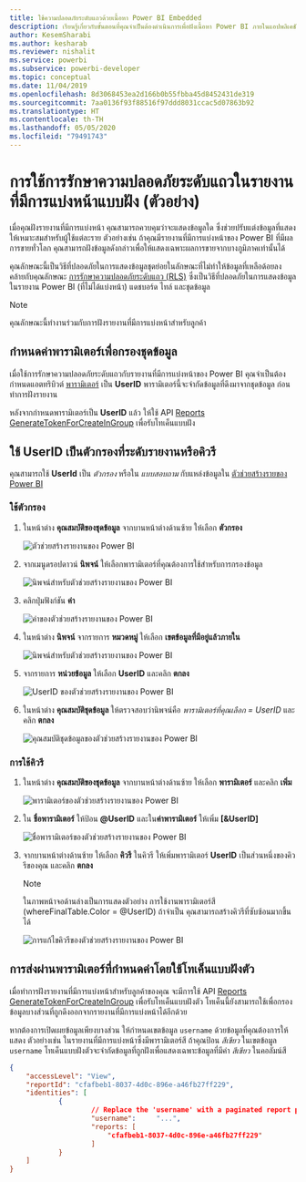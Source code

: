 ```yaml
---
title: ใช้ความปลอดภัยระดับแถวด้วยเนื้อหา Power BI Embedded
description: เรียนรู้เกี่ยวกับขั้นตอนที่คุณจำเป็นต้องดำเนินการเพื่อฝังเนื้อหา Power BI ภายในแอปพลิเคชันของคุณ
author: KesemSharabi
ms.author: kesharab
ms.reviewer: nishalit
ms.service: powerbi
ms.subservice: powerbi-developer
ms.topic: conceptual
ms.date: 11/04/2019
ms.openlocfilehash: 8d3068453ea2d166b0b55fbba45d8452431de319
ms.sourcegitcommit: 7aa0136f93f88516f97ddd8031ccac5d07863b92
ms.translationtype: HT
ms.contentlocale: th-TH
ms.lasthandoff: 05/05/2020
ms.locfileid: "79491743"
---
```

# <a name="implementing-row-level-security-in-embedded-paginated-reports-preview"></a>การใช้การรักษาความปลอดภัยระดับแถวในรายงานที่มีการแบ่งหน้าแบบฝัง (ตัวอย่าง)

เมื่อคุณฝังรายงานที่มีการแบ่งหน้า คุณสามารถควบคุมว่าจะแสดงข้อมูลใด ซึ่งช่วยปรับแต่งข้อมูลที่แสดงให้เหมาะสมสำหรับผู้ใช้แต่ละราย ตัวอย่างเช่น ถ้าคุณมีรายงานที่มีการแบ่งหน้าของ Power BI ที่มีผลการขายทั่วโลก คุณสามารถฝังข้อมูลดังกล่าวเพื่อให้แสดงเฉพาะผลการขายจากบางภูมิภาคเท่านั้นได้

คุณลักษณะนี้เป็นวิธีที่ปลอดภัยในการแสดงข้อมูลชุดย่อยในลักษณะที่ไม่ทำให้ข้อมูลที่เหลือด้อยลง คล้ายกับคุณลักษณะ [การรักษาความปลอดภัยระดับแถว (RLS)](embedded-row-level-security.md) ซึ่งเป็นวิธีที่ปลอดภัยในการแสดงข้อมูลในรายงาน Power BI (ที่ไม่ได้แบ่งหน้า) แดชบอร์ด ไทล์ และชุดข้อมูล  

> [!NOTE]
> คุณลักษณะนี้ทำงานร่วมกับการฝังรายงานที่มีการแบ่งหน้าสำหรับลูกค้า

## <a name="configuring-a-parameter-to-filter-the-dataset"></a>กำหนดค่าพารามิเตอร์เพื่อกรองชุดข้อมูล

เมื่อใช้การรักษาความปลอดภัยระดับแถวกับรายงานที่มีการแบ่งหน้าของ Power BI คุณจำเป็นต้องกำหนดแอตทริบิวต์ [พารามิเตอร์](../../paginated-reports/report-builder-parameters.md) เป็น **UserID** พารามิเตอร์นี้จะจำกัดข้อมูลที่ดึงมาจากชุดข้อมูล ก่อนทำการฝังรายงาน

หลังจากกำหนดพารามิเตอร์เป็น **UserID** แล้ว ให้ใช้ API [Reports GenerateTokenForCreateInGroup](https://docs.microsoft.com/rest/api/power-bi/embedtoken/reports_generatetokenforcreateingroup) เพื่อรับโทเค็นแบบฝัง

## <a name="use-userid-as-a-filter-at-report-or-query-level"></a>ใช้ UserID เป็นตัวกรองที่ระดับรายงานหรือคิวรี

คุณสามารถใช้ **UserId** เป็น *ตัวกรอง* หรือใน *แบบสอบถาม* กับแหล่งข้อมูลใน [ตัวช่วยสร้างรายของ Power BI](../../paginated-reports/report-builder-power-bi.md)

### <a name="using-the-filter"></a>ใช้ตัวกรอง

1. ในหน้าต่าง **คุณสมบัติของชุดข้อมูล** จากบานหน้าต่างด้านซ้าย ให้เลือก **ตัวกรอง**

    ![ตัวช่วยสร้างรายงานของ Power BI](media/paginated-reports-row-level-security/filter.png)

2. จากเมนูดรอปดาวน์ **นิพจน์** ให้เลือกพารามิเตอร์ที่คุณต้องการใช้สำหรับการกรองข้อมูล

     ![นิพจน์สำหรับตัวช่วยสร้างรายงานของ Power BI](media/paginated-reports-row-level-security/expression.png)

3. คลิกปุ่มฟังก์ชัน **ค่า** 

    ![ค่าของตัวช่วยสร้างรายงานของ Power BI](media/paginated-reports-row-level-security/function.png)

4. ในหน้าต่าง **นิพจน์** จากรายการ **หมวดหมู่** ให้เลือก **เขตข้อมูลที่มีอยู่แล้วภายใน**

    ![นิพจน์สำหรับตัวช่วยสร้างรายงานของ Power BI](media/paginated-reports-row-level-security/built-in-fields.png)

5. จากรายการ **หน่วยข้อมูล** ให้เลือก **UserID** และคลิก **ตกลง**

    ![UserID ของตัวช่วยสร้างรายงานของ Power BI](media/paginated-reports-row-level-security/userid.png)

6. ในหน้าต่าง **คุณสมบัติชุดข้อมูล** ให้ตรวจสอบว่านิพจน์คือ *พารามิเตอร์ที่คุณเลือก = UserID* และคลิก **ตกลง**

    ![คุณสมบัติชุดข้อมูลของตัวช่วยสร้างรายงานของ Power BI](media/paginated-reports-row-level-security/verify.png)

### <a name="using-a-query"></a>การใช้คิวรี

1. ในหน้าต่าง **คุณสมบัติของชุดข้อมูล** จากบานหน้าต่างด้านซ้าย ให้เลือก **พารามิเตอร์** และคลิก **เพิ่ม**

    ![พารามิเตอร์ของตัวช่วยสร้างรายงานของ Power BI](media/paginated-reports-row-level-security/parameters.png)

2. ใน **ชื่อพารามิเตอร์** ให้ป้อน **\@UserID** และใน**ค่าพารามิเตอร์** ให้เพิ่ม **[&UserID]**

    ![ชื่อพารามิเตอร์ของตัวช่วยสร้างรายงานของ Power BI](media/paginated-reports-row-level-security/parameter-name.png) 

3. จากบานหน้าต่างด้านซ้าย ให้เลือก **คิวรี** ในคิวรี ให้เพิ่มพารามิเตอร์ **UserID** เป็นส่วนหนึ่งของคิวรีของคุณ และคลิก **ตกลง**
    > [!NOTE]
    > ในภาพหน้าจอด้านล่างเป็นการแสดงตัวอย่าง การใช้งานพารามิเตอร์สี (whereFinalTable.Color = @UserID) ถ้าจำเป็น คุณสามารถสร้างคิวรีที่ซับซ้อนมากขึ้นได้

    ![การแก้ไขคิวรีของตัวช่วยสร้างรายงานของ Power BI](media/paginated-reports-row-level-security/query-edit.png)

## <a name="passing-the-configured-parameter-using-the-embed-token"></a>การส่งผ่านพารามิเตอร์ที่กำหนดค่าโดยใช้โทเค็นแบบฝังตัว

เมื่อทำการฝังรายงานที่มีการแบ่งหน้าสำหรับลูกค้าของคุณ จะมีการใช้ API [Reports GenerateTokenForCreateInGroup](https://docs.microsoft.com/rest/api/power-bi/embedtoken/reports_generatetokenforcreateingroup) เพื่อรับโทเค็นแบบฝังตัว โทเค็นนี้ยังสามารถใช้เพื่อกรองข้อมูลบางส่วนที่ถูกดึงออกจากรายงานที่มีการแบ่งหน้าได้อีกด้วย

หากต้องการเปิดเผยข้อมูลเพียงบางส่วน ให้กำหนดเขตข้อมูล `username` ด้วยข้อมูลที่คุณต้องการให้แสดง ตัวอย่างเช่น ในรายงานที่มีการแบ่งหน้าซึ่งมีพารามิเตอร์สี ถ้าคุณป้อน *สีเขียว* ในเขตข้อมูล `username` โทเค็นแบบฝังตัวจะจำกัดข้อมูลที่ถูกฝังเพื่อแสดงเฉพาะข้อมูลที่มีค่า *สีเขียว* ในคอลัมน์สี

```JSON
{
    "accessLevel": "View",
    "reportId": "cfafbeb1-8037-4d0c-896e-a46fb27ff229",
    "identities": [
            {
                    // Replace the 'username' with a paginated report parameter
                    "username":     "...",
                    "reports: [
                        "cfafbeb1-8037-4d0c-896e-a46fb27ff229"
                    ]
            }
    ]
}
```

